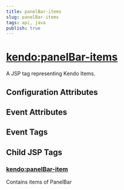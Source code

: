 ```yaml
---
title: panelBar-items
slug: panelBar-items
tags: api, java
publish: true
---
```


# <kendo:panelBar-items>
A JSP tag representing Kendo Items.

## Configuration Attributes


## Event Attributes


## Event Tags
 

## Child JSP Tags

### [<kendo:panelBar-item>](/api/wrappers/jsp/panelbar/item)

Contains items of PanelBar
 
